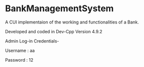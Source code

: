 # BankManagementSystem

A CUI implementaion of the working and functionalities of a Bank.

Developed and coded in Dev-Cpp Version 4.9.2

Admin Log-in Credentials-

Username : aa

Password : 12
